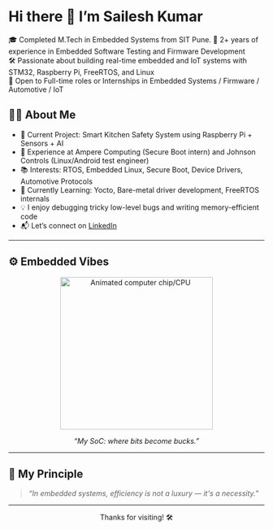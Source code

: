 # Hi there 👋 I’m Sailesh Kumar

🎓 Completed M.Tech in Embedded Systems from SIT Pune.
🔧 2+ years of experience in Embedded Software Testing and Firmware Development  
🛠️ Passionate about building real-time embedded and IoT systems with STM32, Raspberry Pi, FreeRTOS, and Linux  
🚀 Open to Full-time roles or Internships in Embedded Systems / Firmware / Automotive / IoT  

## 👨‍💻 About Me

- 🔭 Current Project: Smart Kitchen Safety System using Raspberry Pi + Sensors + AI  
- 💼 Experience at Ampere Computing (Secure Boot intern) and Johnson Controls (Linux/Android test engineer)  
- 📚 Interests: RTOS, Embedded Linux, Secure Boot, Device Drivers, Automotive Protocols  
- 🌱 Currently Learning: Yocto, Bare-metal driver development, FreeRTOS internals  
- 💡 I enjoy debugging tricky low-level bugs and writing memory-efficient code  
- 📬 Let’s connect on [LinkedIn](https://www.linkedin.com/in/sailesh-kumar-pasam-369829196/)

---

## ⚙️ Embedded Vibes

<p align="center">
  <img src="https://media0.giphy.com/media/v1.Y2lkPTc5MGI3NjExMjNhZjVlYjA2YWU5ZWExNTk2OTU5N2Y2Y2Y0YjU2YTY4MzE2YTA2ZGM2YTI1ZjZlMjFlMTczMzVjZjc3NDAwZjgmbWVudWlkPXZpZGVv/2EmwFpfMvDkMGwjiu0/giphy.gif" width="300" alt="Animated computer chip/CPU"/>
</p>

<p align="center">
  <i>“My SoC: where bits become bucks.”</i>
</p>

---

## 🧠 My Principle

> *“In embedded systems, efficiency is not a luxury — it's a necessity.”*

---

<p align="center">Thanks for visiting! 🛠️</p>
